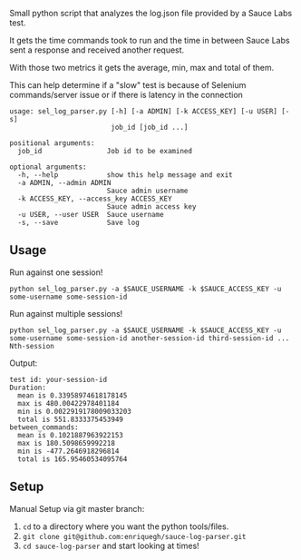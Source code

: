 Small python script that analyzes the log.json file provided by a Sauce Labs test.

It gets the time commands took to run and the time in between Sauce Labs sent a response and received another request.

With those two metrics it gets the average, min, max and total of them.

This can help determine if a "slow" test is because of Selenium commands/server issue or if there is latency in the connection

```
usage: sel_log_parser.py [-h] [-a ADMIN] [-k ACCESS_KEY] [-u USER] [-s]
                         job_id [job_id ...]

positional arguments:
  job_id                Job id to be examined

optional arguments:
  -h, --help            show this help message and exit
  -a ADMIN, --admin ADMIN
                        Sauce admin username
  -k ACCESS_KEY, --access_key ACCESS_KEY
                        Sauce admin access key
  -u USER, --user USER  Sauce username
  -s, --save            Save log
```

## Usage
Run against one session!

`python sel_log_parser.py -a $SAUCE_USERNAME -k $SAUCE_ACCESS_KEY -u some-username some-session-id`

Run against multiple sessions!

`python sel_log_parser.py -a $SAUCE_USERNAME -k $SAUCE_ACCESS_KEY -u some-username some-session-id another-session-id third-session-id ... Nth-session`

Output:

```
test id: your-session-id
Duration:
  mean is 0.33958974618178145
  max is 480.00422978401184
  min is 0.0022919178009033203
  total is 551.8333375453949
between_commands:
  mean is 0.1021887963922153
  max is 180.5098659992218
  min is -477.2646918296814
  total is 165.95460534095764
```

## Setup
Manual Setup via git master branch:
1. `cd` to a directory where you want the python tools/files.
1. `git clone git@github.com:enriquegh/sauce-log-parser.git`
1. `cd sauce-log-parser` and start looking at times!

